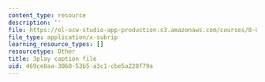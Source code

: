```yaml
---
content_type: resource
description: ''
file: https://ol-ocw-studio-app-production.s3.amazonaws.com/courses/8-01sc-classical-mechanics-fall-2016/469ce8aa306053b5a3c1cbe5a228f79a_oQqskrRWGco.vtt
file_type: application/x-subrip
learning_resource_types: []
resourcetype: Other
title: 3play caption file
uid: 469ce8aa-3060-53b5-a3c1-cbe5a228f79a
---
```

